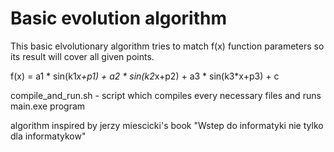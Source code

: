 # Basic evolution algorithm

This basic elvolutionary algorithm tries to match f(x) function parameters so its result will cover all given points.

f(x) = a1 * sin(k1*x+p1) + a2 * sin(k2*x+p2) + a3 * sin(k3*x+p3) + c

compile_and_run.sh - script which compiles every necessary files and runs main.exe program

algorithm inspired by jerzy miescicki's book "Wstep do informatyki nie tylko dla informatykow"
